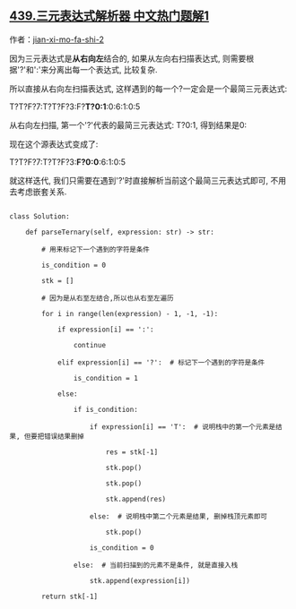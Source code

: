 ## [439.三元表达式解析器 中文热门题解1](https://leetcode.cn/problems/ternary-expression-parser/solutions/100000/python-fei-chang-jian-dan-qing-xi-de-fei-di-gui-on)

作者：[jian-xi-mo-fa-shi-2](https://leetcode.cn/u/jian-xi-mo-fa-shi-2)

因为三元表达式是**从右向左**结合的, 如果从左向右扫描表达式, 则需要根据'?'和':'来分离出每一个表达式, 比较复杂.

所以直接从右向左扫描表达式, 这样遇到的每一个?一定会是一个最简三元表达式:

T?T?F?7:T?T?F?3:F?****T?0:1****:0:6:1:0:5

从右向左扫描, 第一个'?'代表的最简三元表达式: T?0:1, 得到结果是0:

现在这个源表达式变成了:

T?T?F?7:T?T?F?3:****F?0:0****:6:1:0:5

就这样迭代, 我们只需要在遇到'?'时直接解析当前这个最简三元表达式即可, 不用去考虑嵌套关系.

```
class Solution:
    def parseTernary(self, expression: str) -> str:
        # 用来标记下一个遇到的字符是条件
        is_condition = 0
        stk = []
        # 因为是从右至左结合,所以也从右至左遍历
        for i in range(len(expression) - 1, -1, -1):
            if expression[i] == ':':
                continue
            elif expression[i] == '?':  # 标记下一个遇到的字符是条件
                is_condition = 1
            else:
                if is_condition:
                    if expression[i] == 'T':  # 说明栈中的第一个元素是结果, 但要把错误结果删掉
                        res = stk[-1]
                        stk.pop()
                        stk.pop()
                        stk.append(res)
                    else:  # 说明栈中第二个元素是结果, 删掉栈顶元素即可
                        stk.pop()
                    is_condition = 0
                else:  # 当前扫描到的元素不是条件, 就是直接入栈
                    stk.append(expression[i])
        return stk[-1]
```
